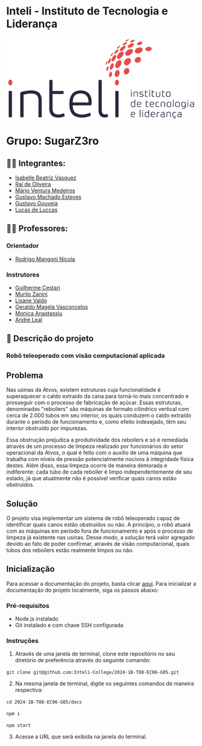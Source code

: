 # Inteli - Instituto de Tecnologia e Liderança 

<p align="center">
<a href= "https://www.inteli.edu.br/"><img src="docs/static/img/inteli.png" alt="Inteli - Instituto de Tecnologia e Liderança" border="0"></a>
</p>

# Grupo: SugarZ3ro

## :student: Integrantes:

- <a href="https://www.linkedin.com/in/isabelle-beatriz-vasquez-oliveira-55a19626a/">Isabelle Beatriz Vasquez</a>
- <a href="https://www.linkedin.com/in/raideoliveira/">Raí de Oliveira</a>
- <a href="https://www.linkedin.com/in/m%C3%A1rio-ventura-medeiros-123682291/">Mário Ventura Medeiros</a>
- <a href="https://www.linkedin.com/in/gustavo-machado-esteves-453b81248/">Gustavo Machado Esteves</a>
- <a href="https://www.linkedin.com/in/gustavo-gouveia-583185271//">Gustavo Gouveia</a>
- <a href="https://www.linkedin.com/in/lucasdeluccas/">Lucas de Luccas</a>

## :teacher: Professores:

### Orientador

- <a href="https://www.linkedin.com/search/results/all/?fetchDeterministicClustersOnly=true&heroEntityKey=urn%3Ali%3Afsd_profile%3AACoAACW8FDsBL8WouQgmmjv2-18x72qItDwcXPA&keywords=rodrigo%20mangoni%20nicola&origin=RICH_QUERY_SUGGESTION&position=1&searchId=d9e33486-d158-440b-a604-561a735f32c0&sid=G_n&spellCorrectionEnabled=false">Rodrigo Mangoni Nicola</a>

### Instrutores

- <a href="">Guilherme Cestari</a>
- <a href="https://www.linkedin.com/search/results/all/?fetchDeterministicClustersOnly=true&heroEntityKey=urn%3Ali%3Afsd_profile%3AACoAAAykOzQB5ysfrVBflYGsa1gMYs0FJzjP_Q0&keywords=murilo%20zanini%20de%20carvalho&origin=RICH_QUERY_SUGGESTION&position=1&searchId=1a090b1e-3dbf-4e77-b2c1-79b080c71e9d&sid=jqs&spellCorrectionEnabled=false/">Murilo Zanini</a>
- <a href="https://www.linkedin.com/search/results/all/?fetchDeterministicClustersOnly=true&heroEntityKey=urn%3Ali%3Afsd_profile%3AACoAAB2cyWMBr_qKQ9v7FgI2VD2Zs3MsZuvCWls&keywords=lisa%20valdo&origin=RICH_QUERY_SUGGESTION&position=0&searchId=6c817f2b-ccba-44f2-8d82-cf21c2bd30f3&sid=xdN&spellCorrectionEnabled=false
">Lisane Valdo</a>
- <a href="https://www.linkedin.com/search/results/all/?fetchDeterministicClustersOnly=true&heroEntityKey=urn%3Ali%3Afsd_profile%3AACoAAARM1cMB1KNgIAC39UCby3VMPokwsGQ9Y0o&keywords=geraldo%20magela%20severino%20vasconcelos&origin=RICH_QUERY_SUGGESTION&position=0&searchId=abd0e985-90e9-4362-abf9-239f84aa4367&sid=Aa%3B&spellCorrectionEnabled=false">Geraldo Magela Vasconcelos</a>
- <a href="https://www.linkedin.com/search/results/all/?fetchDeterministicClustersOnly=true&heroEntityKey=urn%3Ali%3Afsd_profile%3AACoAAAB7I-IBNmHc3IF8RSmca-Dh44B4MGyhmzM&keywords=monica%20anastassiu%2C%20d.sc.&origin=RICH_QUERY_SUGGESTION&position=0&searchId=3ee22c4f-6d83-43e1-aab3-0e8a1b60dc19&sid=Eho&spellCorrectionEnabled=false">Monica Anastassiu</a>
- <a href="https://www.linkedin.com/search/results/all/?fetchDeterministicClustersOnly=true&heroEntityKey=urn%3Ali%3Afsd_profile%3AACoAAA3eu-MB2hs-oNjNOaeqmk3WnmUFdylsrUw&keywords=andré%20leal&origin=RICH_QUERY_SUGGESTION&position=1&searchId=837ec508-a4ef-43aa-b397-27b91464c193&sid=Ea%40&spellCorrectionEnabled=false">André Leal</a>


## :memo: Descrição do projeto

### Robô teleoperado com visão computacional aplicada

## Problema

Nas usinas da Atvos, existem estruturas cuja funcionalidade é superaquecer o caldo extraído da cana para torná-lo mais concentrado e prosseguir com o processo de fabricação de açúcar. Essas estruturas, denominadas "reboilers" são máquinas de formato cilíndrico vertical com cerca de 2.000 tubos em seu interior, os quais conduzem o caldo extraído durante o período de funcionamento e, como efeito indesejado, têm seu interior obstruído por impurezas. 

Essa obstrução prejudica a produtividade dos reboilers e só é remediada através de um processo de limpeza realizado por funcionários do setor operacional da Atvos, o qual é feito com o auxílio de uma máquina que trabalha com níveis de pressão potencialmente nocivos à integridade física destes. Além disso, essa limpeza ocorre de maneira demorada e indiferente: cada tubo de cada reboiler é limpo independentemente de seu estado, já que atualmente não é possível verificar quais canos estão obstruídos.

## Solução

O projeto visa implementar um sistema de robô teleoperado capaz de identificar quais canos estão obstruídos ou não. A princípio, o robô atuará com as máquinas em período fora de funcionamento e após o processo de limpeza já existente nas usinas. Desse modo, a solução terá valor agregado devido ao fato de poder confirmar, através de visão computacional, quais tubos dos reboilers estão realmente limpos ou não.

## Inicialização

Para acessar a documentação do projeto, basta clicar [aqui](https://inteli-college.github.io/2024-1B-T08-EC06-G05/). Para inicializar a documentação do projeto localmente, siga os passos abaixo:

### Pré-requisitos

- Node.js instalado
- Git instalado e com chave SSH configurada

### Instruções

1. Através de uma janela de terminal, clone este repositório no seu diretório de preferência através do seguinte comando:

```git clone git@github.com:Inteli-College/2024-1B-T08-EC06-G05.git```

2. Na mesma janela de terminal, digite os seguintes comandos de maneira respectiva:

```cd 2024-1B-T08-EC06-G05/docs```

```npm i```

```npm start```

3. Acesse a URL que será exibida na janela do terminal.